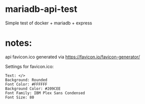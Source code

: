 # mariadb-api-test
Simple test of docker + mariadb + express


# notes:

api favicon.ico generated via https://favicon.io/favicon-generator/

Settings for favicon.ico:
```
Text: </>
Background: Rounded
Font Color: #FFFFFF
Background Color: #209CEE
Font Family: IBM Plex Sans Condensed
Font Size: 80
```